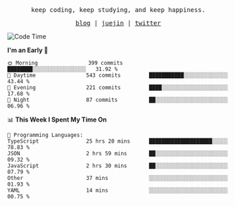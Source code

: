 <p align="center">
  <samp>
    <span>keep coding, keep studying, and keep happiness.</span>
  </samp>
</p>

<p align="center">
  <samp>
    <a href="https://deweyou.me">blog</a>  |
    <a href="https://juejin.cn/user/4309700183594366">juejin</a> |
    <a href="https://twitter.com/ouduidui">twitter</a>
  </samp>
</p>

<!--START_SECTION:waka-->
![Code Time](http://img.shields.io/badge/Code%20Time-5%2C062%20hrs%2059%20mins-blue)

**I'm an Early 🐤** 

```text
🌞 Morning                399 commits         ████████░░░░░░░░░░░░░░░░░   31.92 % 
🌆 Daytime                543 commits         ███████████░░░░░░░░░░░░░░   43.44 % 
🌃 Evening                221 commits         ████░░░░░░░░░░░░░░░░░░░░░   17.68 % 
🌙 Night                  87 commits          ██░░░░░░░░░░░░░░░░░░░░░░░   06.96 % 
```


📊 **This Week I Spent My Time On** 

```text
💬 Programming Languages: 
TypeScript               25 hrs 20 mins      ████████████████████░░░░░   78.83 % 
JSON                     2 hrs 59 mins       ██░░░░░░░░░░░░░░░░░░░░░░░   09.32 % 
JavaScript               2 hrs 30 mins       ██░░░░░░░░░░░░░░░░░░░░░░░   07.79 % 
Other                    37 mins             ░░░░░░░░░░░░░░░░░░░░░░░░░   01.93 % 
YAML                     14 mins             ░░░░░░░░░░░░░░░░░░░░░░░░░   00.75 % 
```


<!--END_SECTION:waka-->
